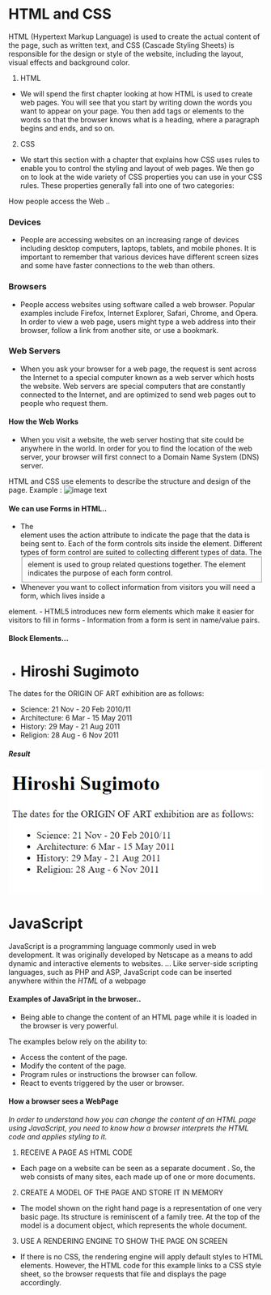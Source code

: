 # HTML and CSS

HTML (Hypertext Markup Language) is used to create the actual content of the page, 
such as written text, and CSS (Cascade Styling Sheets) is responsible 
for the design or style of the website, including the layout, visual effects 
and background color.

1. HTML

- We will spend the first chapter
looking at how HTML is used to
create web pages. You will see
that you start by writing down
the words you want to appear
on your page. You then add tags
or elements to the words so
that the browser knows what is
a heading, where a paragraph
begins and ends, and so on.

2. CSS

- We start this section with a
chapter that explains how CSS
uses rules to enable you to
control the styling and layout
of web pages. We then go on to
look at the wide variety of CSS
properties you can use in your
CSS rules. These properties
generally fall into one of two
categories:

How people access the Web ..

### Devices
- People are accessing websites
on an increasing range of devices
including desktop computers,
laptops, tablets, and mobile
phones. It is important to
remember that various devices
have different screen sizes and
some have faster connections to
the web than others.

### Browsers
- People access websites using
software called a web browser.
Popular examples include
Firefox, Internet Explorer, Safari,
Chrome, and Opera.
In order to view a web page,
users might type a web address
into their browser, follow a
link from another site, or use a
bookmark.

### Web Servers
- When you ask your browser for
a web page, the request is sent
across the Internet to a special
computer known as a web
server which hosts the website.
Web servers are special
computers that are constantly
connected to the Internet, and
are optimized to send web pages
out to people who request them.

#### How the Web Works
- When you visit a website, the web server
hosting that site could be anywhere in the
world. In order for you to find the location of
the web server, your browser will first connect
to a Domain Name System (DNS) server.

HTML and CSS use elements to describe the structure and design of the page.
Example : 
![image text](https://i.stack.imgur.com/YdLj4.png "code")


#### We can use Forms in HTML..

- The <form> element uses the action attribute to indicate the page that
the data is being sent to. Each of the form controls sits inside the <form>
element. Different types of form control are suited to collecting different
types of data. The <fieldset> element is used to group related
questions together. The <label> element indicates the purpose of each
form control.
- Whenever you want to collect information from
visitors you will need a form, which lives inside a
<form> element.
- HTML5 introduces new form elements which make it
easier for visitors to fill in forms
- Information from a form is sent in name/value pairs.

#### Block Elements...

- <h1>Hiroshi Sugimoto</h1>
<p>The dates for the ORIGIN OF ART exhibition are as
 follows:</p>
<ul>
<li>Science: 21 Nov - 20 Feb 2010/11</li>
<li>Architecture: 6 Mar - 15 May 2011</li>
<li>History: 29 May - 21 Aug 2011</li>
<li>Religion: 28 Aug - 6 Nov 2011</li>
</ul>

##### Result

![image text](Result.png "code")


# JavaScript
JavaScript is a programming language commonly used in web development. It was originally developed by Netscape as a means to add dynamic and interactive elements to websites. ... Like server-side scripting languages, such as PHP and ASP, JavaScript code can be inserted anywhere within the *HTML* of a webpage

#### Examples of JavaSript in the brwoser..

- Being able to change the content of an HTML page while it is loaded in
the browser is very powerful. 

The examples below rely on the ability to:
- Access the content of the page.
- Modify the content of the page.
- Program rules or instructions the browser can follow.
- React to events triggered by the user or browser.

#### How a browser sees a WebPage

*In order to understand how you can change the content of an HTML
page using JavaScript, you need to know how a browser interprets the
HTML code and applies styling to it.*

1. RECEIVE A PAGE AS HTML CODE
- Each page on a website can be
seen as a separate document .
So, the web consists of many
sites, each made up of one or
more documents. 

2. CREATE A MODEL OF THE PAGE AND STORE IT IN MEMORY
- The model shown on the right
hand page is a representation
of one very basic page. Its
structure is reminiscent of a
family tree. At the top of the
model is a document object,
which represents the whole
document. 

3. USE A RENDERING ENGINE TO SHOW THE PAGE ON SCREEN
- If there is no CSS, the rendering
engine will apply default styles
to HTML elements. However,
the HTML code for this example
links to a CSS style sheet, so the
browser requests that file and
displays the page accordingly. 

